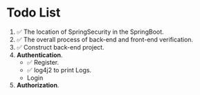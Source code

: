 # Todo List
1. ✅ The location of SpringSecurity in the SpringBoot.
2. ✅ The overall process of back-end and front-end verification.
3. ✅ Construct back-end project.
4. **Authentication**.
    - ✅ Register.
    - ✅ log4j2 to print Logs.
    - Login
5. **Authorization**.
